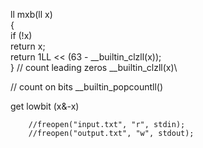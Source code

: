 
ll mxb(ll x)  
{  
   if (!x)  
      return x;  
   return 1LL << (63 - __builtin_clzll(x));  
}
// count leading zeros
__builtin_clzll(x)\

// count on bits 
__builtin_popcountll()

get lowbit (x&-x)


	    //freopen("input.txt", "r", stdin);  
	    //freopen("output.txt", "w", stdout);   